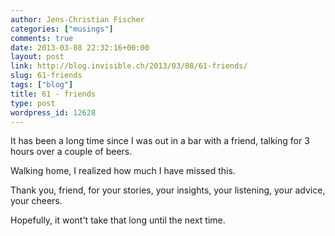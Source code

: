 ```yaml
---
author: Jens-Christian Fischer
categories: ["musings"]
comments: true
date: 2013-03-08 22:32:16+00:00
layout: post
link: http://blog.invisible.ch/2013/03/08/61-friends/
slug: 61-friends
tags: ["blog"]
title: 61 - friends
type: post
wordpress_id: 12628
---
```


It has been a long time since I was out in a bar with a friend, talking for 3 hours over a couple of beers.

Walking home, I realized how much I have missed this.

Thank you, friend, for your stories, your insights, your listening, your advice, your cheers.

Hopefully, it wont't take that long until the next time.
